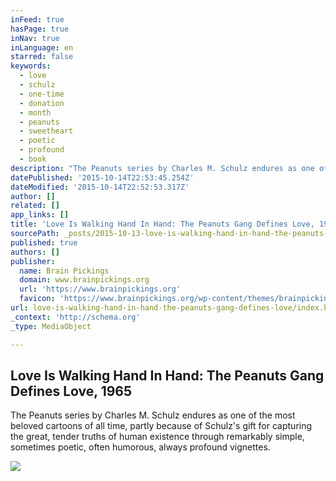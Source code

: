 ```yaml
---
inFeed: true
hasPage: true
inNav: true
inLanguage: en
starred: false
keywords:
  - love
  - schulz
  - one-time
  - donation
  - month
  - peanuts
  - sweetheart
  - poetic
  - profound
  - book
description: "The Peanuts series by Charles M. Schulz endures as one of the most beloved cartoons of all time, partly because of Schulz's gift for capturing the great, tender truths of human existence through remarkably simple, sometimes poetic, often humorous, always profound vignettes."
datePublished: '2015-10-14T22:53:45.254Z'
dateModified: '2015-10-14T22:52:53.317Z'
author: []
related: []
app_links: []
title: 'Love Is Walking Hand In Hand: The Peanuts Gang Defines Love, 1965'
sourcePath: _posts/2015-10-13-love-is-walking-hand-in-hand-the-peanuts-gang-defines-love.md
published: true
authors: []
publisher:
  name: Brain Pickings
  domain: www.brainpickings.org
  url: 'https://www.brainpickings.org'
  favicon: 'https://www.brainpickings.org/wp-content/themes/brainpickings/images/favicon.ico'
url: love-is-walking-hand-in-hand-the-peanuts-gang-defines-love/index.html
_context: 'http://schema.org'
_type: MediaObject

---
```

<article style=""><h1>Love Is Walking Hand In Hand: The Peanuts Gang Defines Love, 1965</h1><p>The Peanuts series by Charles M. Schulz endures as one of the most beloved cartoons of all time, partly because of Schulz's gift for capturing the great, tender truths of human existence through remarkably simple, sometimes poetic, often humorous, always profound vignettes.</p><img src="https://i1.wp.com/www.brainpickings.org/wp-content/uploads/2012/03/loveiswalkinghandinhand_01.jpg?w=500" /></article>